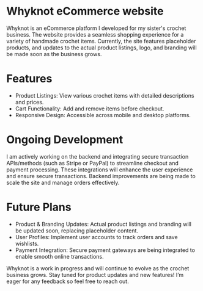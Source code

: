 # Whyknot eCommerce website
Whyknot is an eCommerce platform I developed for my sister's crochet business. The website provides a seamless shopping experience for a variety of handmade crochet items. Currently, the site features placeholder products, and updates to the actual product listings, logo, and branding will be made soon as the business grows.

# Features
  - Product Listings: View various crochet items with detailed descriptions and prices.
  - Cart Functionality: Add and remove items before checkout.
  - Responsive Design: Accessible across mobile and desktop platforms.
    
# Ongoing Development
I am actively working on the backend and integrating secure transaction APIs/methods (such as Stripe or PayPal) to streamline checkout and payment processing. These integrations will enhance the user experience and ensure secure transactions. Backend improvements are being made to scale the site and manage orders effectively.

# Future Plans
  - Product & Branding Updates: Actual product listings and branding will be updated soon, replacing placeholder content.
  - User Profiles: Implement user accounts to track orders and save wishlists.
  - Payment Integration: Secure payment gateways are being integrated to enable smooth online transactions.

Whyknot is a work in progress and will continue to evolve as the crochet business grows. Stay tuned for product updates and new features! I’m eager for any feedback so feel free to reach out.
